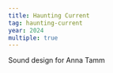```yaml
---
title: Haunting Current
tag: haunting-current
year: 2024
multiple: true
---
```

Sound design for Anna Tamm
